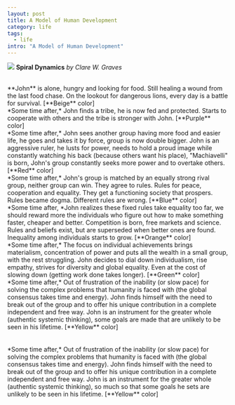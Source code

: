 ```yaml
---
layout: post
title: A Model of Human Development
category: life
tags:
  - life
intro: "A Model of Human Development"
---
```


![](https://cdn-images-1.medium.com/max/1200/1*FTlZgLIPSh_iGhpWRL2c9w.jpeg)
**Spiral Dynamics** *by Clare W. Graves*

<br/>
**John** is alone, hungry and looking for food. Still healing a wound from the last food chase. On the lookout for dangerous lions, every day is a battle for survival. [**Beige** color]

<br/>
*Some time after,* John finds a tribe, he is now fed and protected. Starts to cooperate with others and the tribe is stronger with John. [**Purple** color]

<br/>
*Some time after,* John sees another group having more food and easier life, he goes and takes it by force, group is now double bigger. John is an aggressive ruler, he lusts for power, needs to hold a proud image while constantly watching his back (because others want his place), "Machiavelli" is born, John's group constantly seeks more power and to overtake others. [**Red** color]

<br/>
*Some time after,* John's group is matched by an equally strong rival group, neither group can win. They agree to rules. Rules for peace, cooperation and equality. They get a functioning society that prospers. Rules became dogma. Different rules are wrong.  [**Blue** color]

<br/>
*Some time after, *John realizes these fixed rules take equality too far, we should reward more the individuals who figure out how to make something faster, cheaper and better. Competition is born, free markets and science. Rules and beliefs exist, but are superseded when better ones are found. Inequality among individuals starts to grow.  [**Orange** color]

<br/>
*Some time after,* The focus on individual achievements brings materialism, concentration of power and puts all the wealth in a small group, with the rest struggling. John decides to dial down individualism, rise empathy, strives for diversity and global equality. Even at the cost of slowing down (getting work done takes longer).  [**Green** color]

<br/>
*Some time after,* Out of frustration of the inability (or slow pace) for solving the complex problems that humanity is faced with (the global consensus takes time and energy). John finds himself with the need to break out of the group and to offer his unique contribution in a complete independent and free way. John is an instrument for the greater whole (authentic systemic thinking), some goals are made that are unlikely to be seen in his lifetime. [**Yellow** color]
<br/><br/>

<br/>
*Some time after,* Out of frustration of the inability (or slow pace) for solving the complex problems that humanity is faced with (the global consensus takes time and energy). John finds himself with the need to break out of the group and to offer his unique contribution in a complete independent and free way. John is an instrument for the greater whole (authentic systemic thinking), so much so that some goals he sets are unlikely to be seen in his lifetime. [**Yellow** color]
<br/><br/>